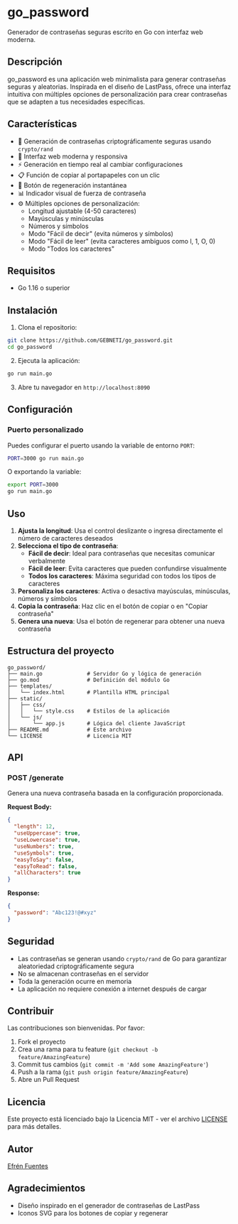 # go_password

Generador de contraseñas seguras escrito en Go con interfaz web moderna.

## Descripción

go_password es una aplicación web minimalista para generar contraseñas seguras y aleatorias. Inspirada en el diseño de LastPass, ofrece una interfaz intuitiva con múltiples opciones de personalización para crear contraseñas que se adapten a tus necesidades específicas.

## Características

- 🔐 Generación de contraseñas criptográficamente seguras usando `crypto/rand`
- 🎨 Interfaz web moderna y responsiva
- ⚡ Generación en tiempo real al cambiar configuraciones
- 📋 Función de copiar al portapapeles con un clic
- 🔄 Botón de regeneración instantánea
- 📊 Indicador visual de fuerza de contraseña
- ⚙️ Múltiples opciones de personalización:
  - Longitud ajustable (4-50 caracteres)
  - Mayúsculas y minúsculas
  - Números y símbolos
  - Modo "Fácil de decir" (evita números y símbolos)
  - Modo "Fácil de leer" (evita caracteres ambiguos como l, 1, O, 0)
  - Modo "Todos los caracteres"

## Requisitos

- Go 1.16 o superior

## Instalación

1. Clona el repositorio:
```bash
git clone https://github.com/GEBNETI/go_password.git
cd go_password
```

2. Ejecuta la aplicación:
```bash
go run main.go
```

3. Abre tu navegador en `http://localhost:8090`

## Configuración

### Puerto personalizado

Puedes configurar el puerto usando la variable de entorno `PORT`:

```bash
PORT=3000 go run main.go
```

O exportando la variable:

```bash
export PORT=3000
go run main.go
```

## Uso

1. **Ajusta la longitud**: Usa el control deslizante o ingresa directamente el número de caracteres deseados
2. **Selecciona el tipo de contraseña**:
   - **Fácil de decir**: Ideal para contraseñas que necesitas comunicar verbalmente
   - **Fácil de leer**: Evita caracteres que pueden confundirse visualmente
   - **Todos los caracteres**: Máxima seguridad con todos los tipos de caracteres
3. **Personaliza los caracteres**: Activa o desactiva mayúsculas, minúsculas, números y símbolos
4. **Copia la contraseña**: Haz clic en el botón de copiar o en "Copiar contraseña"
5. **Genera una nueva**: Usa el botón de regenerar para obtener una nueva contraseña

## Estructura del proyecto

```
go_password/
├── main.go              # Servidor Go y lógica de generación
├── go.mod               # Definición del módulo Go
├── templates/
│   └── index.html       # Plantilla HTML principal
├── static/
│   ├── css/
│   │   └── style.css    # Estilos de la aplicación
│   └── js/
│       └── app.js       # Lógica del cliente JavaScript
├── README.md            # Este archivo
└── LICENSE              # Licencia MIT
```

## API

### POST /generate

Genera una nueva contraseña basada en la configuración proporcionada.

**Request Body:**
```json
{
  "length": 12,
  "useUppercase": true,
  "useLowercase": true,
  "useNumbers": true,
  "useSymbols": true,
  "easyToSay": false,
  "easyToRead": false,
  "allCharacters": true
}
```

**Response:**
```json
{
  "password": "Abc123!@#xyz"
}
```

## Seguridad

- Las contraseñas se generan usando `crypto/rand` de Go para garantizar aleatoriedad criptográficamente segura
- No se almacenan contraseñas en el servidor
- Toda la generación ocurre en memoria
- La aplicación no requiere conexión a internet después de cargar

## Contribuir

Las contribuciones son bienvenidas. Por favor:

1. Fork el proyecto
2. Crea una rama para tu feature (`git checkout -b feature/AmazingFeature`)
3. Commit tus cambios (`git commit -m 'Add some AmazingFeature'`)
4. Push a la rama (`git push origin feature/AmazingFeature`)
5. Abre un Pull Request

## Licencia

Este proyecto está licenciado bajo la Licencia MIT - ver el archivo [LICENSE](LICENSE) para más detalles.

## Autor

[Efrén Fuentes](https://github.com/efrenfuentes) 

## Agradecimientos

- Diseño inspirado en el generador de contraseñas de LastPass
- Iconos SVG para los botones de copiar y regenerar
